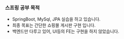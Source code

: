 ### 스프링 공부 목적


- SpringBoot, MySql, JPA 실습을 하고 있습니다.
- 최종 목표는 간단한 쇼핑몰 게시판 구현 입니다.
- 백엔드만 다루고 있어, UI등의 FE는 구현을 하지 않았습니다.
